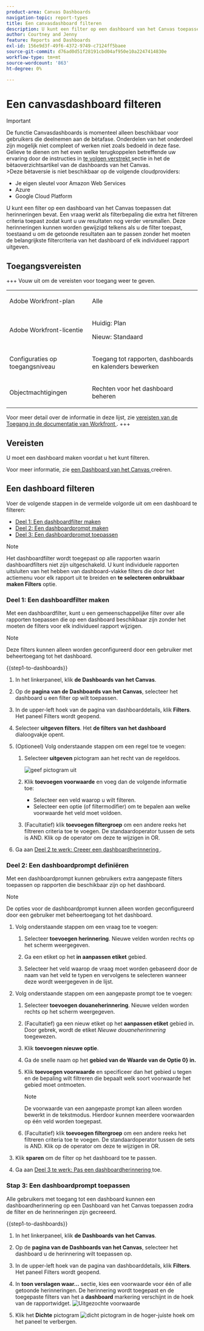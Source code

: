 ```yaml
---
product-area: Canvas Dashboards
navigation-topic: report-types
title: Een canvasdashboard filteren
description: U kunt een filter op een dashboard van het Canvas toepassen nadat het is gecreeerd.
author: Courtney and Jenny
feature: Reports and Dashboards
exl-id: 156e9d3f-49f6-4372-9749-c7124ff5baee
source-git-commit: d76ad0d51f28191cbd04af950e10a2247414830e
workflow-type: tm+mt
source-wordcount: '863'
ht-degree: 0%

---
```


# Een canvasdashboard filteren

>[!IMPORTANT]
>
>De functie Canvasdashboards is momenteel alleen beschikbaar voor gebruikers die deelnemen aan de bètafase. Onderdelen van het onderdeel zijn mogelijk niet compleet of werken niet zoals bedoeld in deze fase. Gelieve te dienen om het even welke terugkoppelen betreffende uw ervaring door de instructies in [ te volgen verstrekt ](/help/quicksilver/product-announcements/betas/canvas-dashboards-beta/canvas-dashboards-beta-information.md#provide-feedback) sectie in het de bètaoverzichtsartikel van de dashboards van het Canvas.<br>
>&#x200B;>Deze bètaversie is niet beschikbaar op de volgende cloudproviders:
>
>* Je eigen sleutel voor Amazon Web Services
>* Azure
>* Google Cloud Platform


U kunt een filter op een dashboard van het Canvas toepassen dat herinneringen bevat. Een vraag werkt als filterbepaling die extra het filtreren criteria toepast zodat kunt u uw resultaten nog verder versmallen. Deze herinneringen kunnen worden gewijzigd telkens als u de filter toepast, toestaand u om de getoonde resultaten aan te passen zonder het moeten de belangrijkste filtercriteria van het dashboard of elk individueel rapport uitgeven.

## Toegangsvereisten

+++ Vouw uit om de vereisten voor toegang weer te geven. 

<table style="table-layout:auto"> 
<col> 
</col> 
<col> 
</col> 
<tbody> 
<tr> 
   <td role="rowheader"><p>Adobe Workfront-plan</p></td> 
   <td> 
<p>Alle </p> 
   </td> 
<tr> 
 <tr> 
   <td role="rowheader"><p>Adobe Workfront-licentie</p></td> 
   <td> 
<p>Huidig: Plan </p> 
<p>Nieuw: Standaard</p> 
   </td> 
   </tr> 
  </tr> 
  <tr> 
   <td role="rowheader"><p>Configuraties op toegangsniveau</p></td> 
   <td><p>Toegang tot rapporten, dashboards en kalenders bewerken</p>
  </td> 
  </tr> 
    </tr>  
        <tr> 
   <td role="rowheader"><p>Objectmachtigingen</p></td> 
   <td><p>Rechten voor het dashboard beheren</p>
  </td> 
  </tr> 
</tbody> 
</table>

Voor meer detail over de informatie in deze lijst, zie [ vereisten van de Toegang in de documentatie van Workfront ](/help/quicksilver/administration-and-setup/add-users/access-levels-and-object-permissions/access-level-requirements-in-documentation.md).
+++

## Vereisten

U moet een dashboard maken voordat u het kunt filteren.

Voor meer informatie, zie [ een Dashboard van het Canvas ](/help/quicksilver/reports-and-dashboards/canvas-dashboards/create-dashboards/create-dashboards.md) creëren.

## Een dashboard filteren

Voer de volgende stappen in de vermelde volgorde uit om een dashboard te filteren:

* [Deel 1: Een dashboardfilter maken](#part-1-create-a-dashboard-filter)
* [Deel 2: Een dashboardprompt maken](#part-2-define-a-dashboard-prompt)
* [Deel 3: Een dashboardprompt toepassen](#step-3-apply-a-dashboard-prompt)

>[!NOTE]
>
>Het dashboardfilter wordt toegepast op alle rapporten waarin dashboardfilters niet zijn uitgeschakeld.  U kunt individuele rapporten uitsluiten van het hebben van dashboard-vlakke filters die door het actiemenu voor elk rapport uit te breiden en **te selecteren onbruikbaar maken Filters** optie.


### Deel 1: Een dashboardfilter maken

Met een dashboardfilter, kunt u een gemeenschappelijke filter over alle rapporten toepassen die op een dashboard beschikbaar zijn zonder het moeten de filters voor elk individueel rapport wijzigen.

>[!NOTE]
>
>Deze filters kunnen alleen worden geconfigureerd door een gebruiker met beheertoegang tot het dashboard.


{{step1-to-dashboards}}

1. In het linkerpaneel, klik **de Dashboards van het Canvas**.

1. Op de **pagina van de Dashboards van het Canvas**, selecteer het dashboard u een filter op wilt toepassen.

1. In de upper-left hoek van de pagina van dashboarddetails, klik **Filters**. Het paneel Filters wordt geopend.

1. Selecteer **uitgeven filters**. Het **de filters van het dashboard** dialoogvakje opent.

1. (Optioneel) Volg onderstaande stappen om een regel toe te voegen:

   1. Selecteer **uitgeven** pictogram aan het recht van de regeldoos.

      ![ geef pictogram ](assets/edit-icon.png) uit

   1. Klik **toevoegen voorwaarde** en voeg dan de volgende informatie toe:
      * Selecteer een veld waarop u wilt filteren.
      * Selecteer een optie (of filtermodifier) om te bepalen aan welke voorwaarde het veld moet voldoen.

   1. (Facultatief) klik **toevoegen filtergroep** om een andere reeks het filtreren criteria toe te voegen. De standaardoperator tussen de sets is AND. Klik op de operator om deze te wijzigen in OR.

1. Ga aan [ Deel 2 te werk: Creeer een dashboardherinnering ](#part-2-define-a-dashboard-prompt).


### Deel 2: Een dashboardprompt definiëren

Met een dashboardprompt kunnen gebruikers extra aangepaste filters toepassen op rapporten die beschikbaar zijn op het dashboard.

>[!NOTE]
>
>De opties voor de dashboardprompt kunnen alleen worden geconfigureerd door een gebruiker met beheertoegang tot het dashboard.

1. Volg onderstaande stappen om een vraag toe te voegen:

   1. Selecteer **toevoegen herinnering**. Nieuwe velden worden rechts op het scherm weergegeven.

   1. Ga een etiket op het **in aanpassen etiket** gebied.

   1. Selecteer het veld waarop de vraag moet worden gebaseerd door de naam van het veld te typen en vervolgens te selecteren wanneer deze wordt weergegeven in de lijst. 

1. Volg onderstaande stappen om een aangepaste prompt toe te voegen:

   1. Selecteer **toevoegen douaneherinnering**. Nieuwe velden worden rechts op het scherm weergegeven.

   1. (Facultatief) ga een nieuw etiket op het **aanpassen etiket** gebied in. Door gebrek, wordt de etiket *Nieuwe douaneherinnering* toegewezen.

   1. Klik **toevoegen nieuwe optie**.

   1. Ga de snelle naam op het **gebied van de Waarde van de Optie 0&rbrace; in.**

   1. Klik **toevoegen voorwaarde** en specificeer dan het gebied u tegen en de bepaling wilt filtreren die bepaalt welk soort voorwaarde het gebied moet ontmoeten.

      >[!NOTE]
      >
      >De voorwaarde van een aangepaste prompt kan alleen worden bewerkt in de tekstmodus. Hierdoor kunnen meerdere voorwaarden op één veld worden toegepast.


   1. (Facultatief) klik **toevoegen filtergroep** om een andere reeks het filtreren criteria toe te voegen. De standaardoperator tussen de sets is AND. Klik op de operator om deze te wijzigen in OR.

1. Klik **sparen** om de filter op het dashboard toe te passen.

1. Ga aan [ Deel 3 te werk: Pas een dashboardherinnering ](#step-3-apply-a-dashboard-prompt) toe.

### Stap 3: Een dashboardprompt toepassen

Alle gebruikers met toegang tot een dashboard kunnen een dashboardherinnering op een Dashboard van het Canvas toepassen zodra de filter en de herinneringen zijn gecreeerd.

{{step1-to-dashboards}}

1. In het linkerpaneel, klik **de Dashboards van het Canvas**.

1. Op de **pagina van de Dashboards van het Canvas**, selecteer het dashboard u de herinnering wilt toepassen op.

1. In de upper-left hoek van de pagina van dashboarddetails, klik **Filters**. Het paneel Filters wordt geopend.

1. In **toon verslagen waar...** sectie, kies een voorwaarde voor één of alle getoonde herinneringen. De herinnering wordt toegepast en de toegepaste filters van het a **dashboard** markering verschijnt in de hoek van de rapportwidget.
   ![ Uitgezochte voorwaarde ](assets/prompts-list.png)

1. Klik het **Dichte** pictogram ![ dicht pictogram ](assets/close-icon.png) in de hoger-juiste hoek om het paneel te verbergen.
